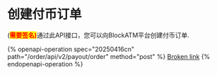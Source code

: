 # 创建付币订单

(<mark style="color:red;">**需要签名)**</mark>通过此API接口，您可以向BlockATM平台创建付币订单.



{% openapi-operation spec="20250416cn" path="/order/api/v2/payout/order" method="post" %}
[Broken link](broken-reference)
{% endopenapi-operation %}
